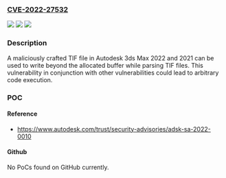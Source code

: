 ### [CVE-2022-27532](https://cve.mitre.org/cgi-bin/cvename.cgi?name=CVE-2022-27532)
![](https://img.shields.io/static/v1?label=Product&message=Autodesk%203ds%20Max&color=blue)
![](https://img.shields.io/static/v1?label=Version&message=2020%2C%202021%20&color=brightgreen)
![](https://img.shields.io/static/v1?label=Vulnerability&message=Ou-of-bound%20Write%20vulnerability%20&color=brightgreen)

### Description

A maliciously crafted TIF file in Autodesk 3ds Max 2022 and 2021 can be used to write beyond the allocated buffer while parsing TIF files. This vulnerability in conjunction with other vulnerabilities could lead to arbitrary code execution.

### POC

#### Reference
- https://www.autodesk.com/trust/security-advisories/adsk-sa-2022-0010

#### Github
No PoCs found on GitHub currently.

